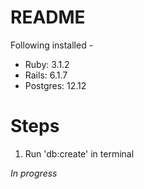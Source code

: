 # README

Following installed -
- Ruby: 3.1.2
- Rails: 6.1.7
 - Postgres: 12.12

# Steps
1) Run 'db:create' in terminal

*In progress*
